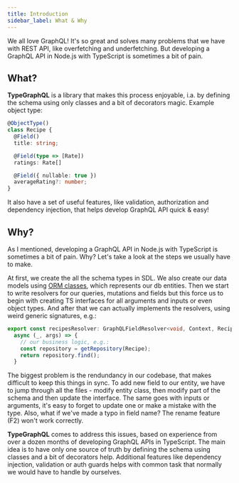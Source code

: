 ```yaml
---
title: Introduction
sidebar_label: What & Why
---
```


We all love GraphQL! It's so great and solves many problems that we have with REST API, like overfetching and underfetching. But developing a GraphQL API in Node.js with TypeScript is sometimes a bit of pain. 

## What?
**TypeGraphQL** is a library that makes this process enjoyable, i.a. by defining the schema using only classes and a bit of decorators magic.
Example object type:
```typescript
@ObjectType()
class Recipe {
  @Field()
  title: string;

  @Field(type => [Rate])
  ratings: Rate[]

  @Field({ nullable: true })
  averageRating?: number;
}
```

It also have a set of useful features, like validation, authorization and dependency injection, that helps develop GraphQL API quick & easy!

## Why?
As I mentioned, developing a GraphQL API in Node.js with TypeScript is sometimes a bit of pain.
Why? Let's take a look at the steps we usually have to make.

At first, we create the all the schema types in SDL. We also create our data models using [ORM classes](https://github.com/typeorm/typeorm), which represents our db entities. Then we start to write resolvers for our queries, mutations and fields but this force us to begin with creating TS interfaces for all arguments and inputs or even object types. And after that we can actually implements the resolvers, using weird generic signatures, e.g.:
```typescript
export const recipesResolver: GraphQLFieldResolver<void, Context, RecipesArgs> =
  async (_, args) => {
    // our business logic, e.g.:
    const repository = getRepository(Recipe);
    return repository.find();
  }
```

The biggest problem is the rendundancy in our codebase, that makes difficult to keep this things in sync. To add new field to our entity, we have to jump through all the files - modify entity class, then modify part of the schema and then update the interface. The same goes with inputs or arguments, it's easy to forget to update one or make a mistake with the type. Also, what if we've made a typo in field name? The rename feature (F2) won't work correctly.

**TypeGraphQL** comes to address this issues, based on experience from over a dozen months of developing GraphQL APIs in TypeScript. The main idea is to have only one source of truth by defining the schema using classes and a bit of decorators help. Additional features like dependency injection, validation or auth guards helps with common task that normally we would have to handle by ourselves.
